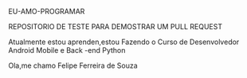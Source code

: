 EU-AMO-PROGRAMAR

REPOSITORIO DE TESTE PARA DEMOSTRAR UM PULL REQUEST

Atualmente  estou aprenden,estou Fazendo  o  Curso  de  Desenvolvedor  Android  Mobile  e  Back -end  Python

Ola,me chamo  Felipe Ferreira de Souza
